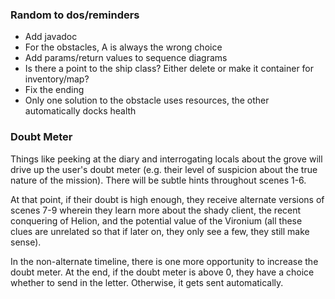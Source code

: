 ### Random to dos/reminders
<ul>
<li>Add javadoc</li>
<li>For the obstacles, A is always the wrong choice</li>
<li>Add params/return values to sequence diagrams</li>
<li>Is there a point to the ship class? Either delete or make it container
for inventory/map?</li>
<li>Fix the ending</li>

<li>Only one solution to the obstacle uses resources, the other automatically docks health</li>
</ul>

### Doubt Meter
<p>Things like peeking at the diary and interrogating locals about the grove will
drive up the user's doubt meter (e.g. their level of suspicion about the true nature
of the mission). There will be subtle hints throughout scenes 1-6. 

At that point, if their doubt is high enough, they receive alternate versions of scenes 
7-9 wherein they learn more about the shady client, the recent conquering of Helion, and the 
potential value of the Vironium (all these clues are unrelated so that if later on,
they only see a few, they still make sense). 

In the non-alternate timeline, there is one more opportunity to increase the doubt meter.
At the end, if the doubt meter is above 0, they have a choice whether to send in the letter.
Otherwise, it gets sent automatically.</p>


